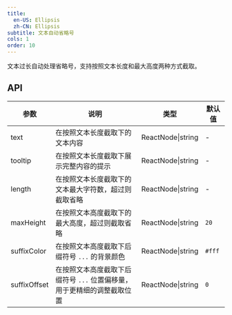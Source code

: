 ```yaml
---
title:
  en-US: Ellipsis 
  zh-CN: Ellipsis
subtitle: 文本自动省略号
cols: 1
order: 10
---
```


文本过长自动处理省略号，支持按照文本长度和最大高度两种方式截取。

## API

参数 | 说明 | 类型 | 默认值
----|------|-----|------
text | 在按照文本长度截取下的文本内容 | ReactNode\|string | -
tooltip | 在按照文本长度截取下展示完整内容的提示 | ReactNode\|string | -
length | 在按照文本长度截取下的文本最大字符数，超过则截取省略 | ReactNode\|string | -
maxHeight | 在按照文本高度截取下的最大高度，超过则截取省略 | ReactNode\|string | `20`
suffixColor | 在按照文本高度截取下后缀符号 `...` 的背景颜色 | ReactNode\|string | `#fff`
suffixOffset | 在按照文本高度截取下后缀符号 `...` 位置偏移量，用于更精细的调整截取位置 | ReactNode\|string | `0`
